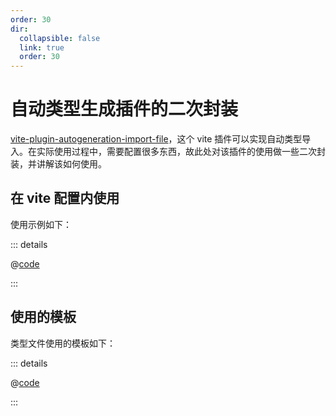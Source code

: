 ```yaml
---
order: 30
dir:
  collapsible: false
  link: true
  order: 30
---
```


# 自动类型生成插件的二次封装

[vite-plugin-autogeneration-import-file](https://github.com/yuntian001/vite-plugin-autogeneration-import-file)，这个 vite 插件可以实现自动类型导入。在实际使用过程中，需要配置很多东西，故此处对该插件的使用做一些二次封装，并讲解该如何使用。

## 在 vite 配置内使用

使用示例如下：

::: details

@[code](./tests/vite.config.ts)

:::

## 使用的模板

类型文件使用的模板如下：

::: details

@[code](./template/components.template.ts)

:::
